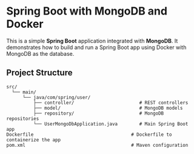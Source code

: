 
# Spring Boot with MongoDB and Docker

This is a simple **Spring Boot** application integrated with **MongoDB**. It demonstrates how to build and run a Spring Boot app using Docker with MongoDB as the database.

## Project Structure

```
src/
  └── main/
      └── java/com/spring/user/
          ├── controller/                        # REST controllers
          ├── model/                             # MongoDB models
          ├── repository/                        # MongoDB repositories
          └── UserMongoDbApplication.java        # Main Spring Boot app
Dockerfile                                    # Dockerfile to containerize the app
pom.xml                                       # Maven configuration
```
